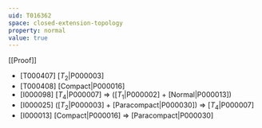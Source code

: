 ```yaml
---
uid: T016362
space: closed-extension-topology
property: normal
value: true
---
```

[[Proof]]

* [T000407] [$T_2$|P000003]
* [T000408] [Compact|P000016]
* [I000098] [$T_4$|P000007] => ([$T_1$|P000002] + [Normal|P000013])
* [I000025] ([$T_2$|P000003] + [Paracompact|P000030]) => [$T_4$|P000007]
* [I000013] [Compact|P000016] => [Paracompact|P000030]

